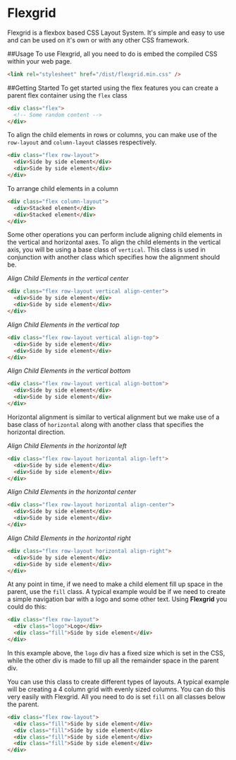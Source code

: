 # Flexgrid
Flexgrid is a flexbox based CSS Layout System. It's simple and easy to use and can be used on it's own or with any other CSS framework.

##Usage
To use Flexgrid, all you need to do is embed the compiled CSS within your web page.

```html
<link rel="stylesheet" href="/dist/flexgrid.min.css" />
```

##Getting Started
To get started using the flex features you can create a parent flex container using the `flex` class

```html
<div class="flex">
  <!-- Some random content -->
</div>
```

To align the child elements in rows or columns, you can make use of the `row-layout` and `column-layout` classes respectively.

```html
<div class="flex row-layout">
  <div>Side by side element</div>
  <div>Side by side element</div>
</div>
```

To arrange child elements in a column
```html
<div class="flex column-layout">
  <div>Stacked element</div>
  <div>Stacked element</div>
</div>
```

Some other operations you can perform include aligning child elements in the vertical and horizontal axes. To align the child elements in the vertical axis, you will be using a base class of `vertical`. This class is used in conjunction with another class which specifies how the alignment should be.

*Align Child Elements in the vertical center*
```html
<div class="flex row-layout vertical align-center">
  <div>Side by side element</div>
  <div>Side by side element</div>
</div>
```

*Align Child Elements in the vertical top*
```html
<div class="flex row-layout vertical align-top">
  <div>Side by side element</div>
  <div>Side by side element</div>
</div>
```

*Align Child Elements in the vertical bottom*
```html
<div class="flex row-layout vertical align-bottom">
  <div>Side by side element</div>
  <div>Side by side element</div>
</div>
```

Horizontal alignment is similar to vertical alignment but we make use of a base class of `horizontal` along with another class that specifies the horizontal direction.

*Align Child Elements in the horizontal left*
```html
<div class="flex row-layout horizontal align-left">
  <div>Side by side element</div>
  <div>Side by side element</div>
</div>
```

*Align Child Elements in the horizontal center*
```html
<div class="flex row-layout horizontal align-center">
  <div>Side by side element</div>
  <div>Side by side element</div>
</div>
```

*Align Child Elements in the horizontal right*
```html
<div class="flex row-layout horizontal align-right">
  <div>Side by side element</div>
  <div>Side by side element</div>
</div>
```

At any point in time, if we need to make a child element fill up space in the parent, use the `fill` class. A typical example would be if we need to create a simple navigation bar with a logo and some other text. Using **Flexgrid** you could do this:

```html
<div class="flex row-layout">
  <div class="logo">Logo</div>
  <div class="fill">Side by side element</div>
</div>
```

In this example above, the `logo` div has a fixed size which is set in the CSS, while the other div is made to fill up all the remainder space in the parent div.

You can use this class to create different types of layouts. A typical example will be creating a 4 column grid with evenly sized columns. You can do this very easily with Flexgrid. All you need to do is set `fill` on all classes below the parent.

```html
<div class="flex row-layout">
  <div class="fill">Side by side element</div>
  <div class="fill">Side by side element</div>
  <div class="fill">Side by side element</div>
  <div class="fill">Side by side element</div>
</div>
```